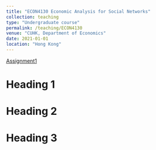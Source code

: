 ```yaml
---
title: "ECON4130 Economic Analysis for Social Networks"
collection: teaching
type: "Undergraduate course"
permalink: /teaching/ECON4130
venue: "CUHK, Department of Economics"
date: 2021-01-01
location: "Hong Kong"
---
```


[Assignment1](/files/CUHK_assignments/ECON4130_Assignment1.html)

Heading 1
======

Heading 2
======

Heading 3
======
